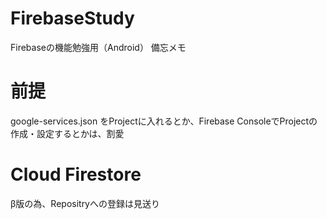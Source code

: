 # FirebaseStudy
Firebaseの機能勉強用（Android）
備忘メモ


# 前提
google-services.json をProjectに入れるとか、Firebase ConsoleでProjectの作成・設定するとかは、割愛


# Cloud Firestore
β版の為、Repositryへの登録は見送り
